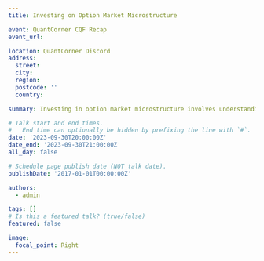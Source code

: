 ```yaml
---
title: Investing on Option Market Microstructure

event: QuantCorner CQF Recap
event_url: 

location: QuantCorner Discord
address:
  street:
  city: 
  region: 
  postcode: ''
  country: 

summary: Investing in option market microstructure involves understanding the detailed mechanisms of order execution, price formation, and liquidity provision in option markets to optimize trading strategies and manage risks effectively.

# Talk start and end times.
#   End time can optionally be hidden by prefixing the line with `#`.
date: '2023-09-30T20:00:00Z'
date_end: '2023-09-30T21:00:00Z'
all_day: false

# Schedule page publish date (NOT talk date).
publishDate: '2017-01-01T00:00:00Z'

authors:
  - admin

tags: []
# Is this a featured talk? (true/false)
featured: false

image:
  focal_point: Right
---
```

